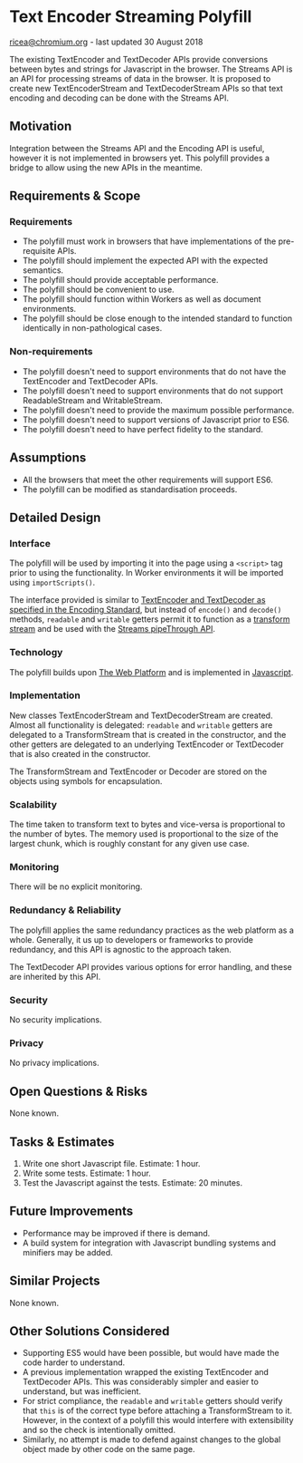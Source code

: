 # Text Encoder Streaming Polyfill
ricea@chromium.org - last updated 30 August 2018

The existing TextEncoder and TextDecoder APIs provide conversions between bytes
and strings for Javascript in the browser. The Streams API is an API for
processing streams of data in the browser. It is proposed to create new
TextEncoderStream and TextDecoderStream APIs so that text encoding and decoding
can be done with the Streams API.

## Motivation

Integration between the Streams API and the Encoding API is useful, however it
is not implemented in browsers yet. This polyfill provides a bridge to allow
using the new APIs in the meantime.

## Requirements & Scope

### Requirements
 - The polyfill must work in browsers that have implementations of the
   pre-requisite APIs.
 - The polyfill should implement the expected API with the expected semantics.
 - The polyfill should provide acceptable performance.
 - The polyfill should be convenient to use.
 - The polyfill should function within Workers as well as document
   environments.
 - The polyfill should be close enough to the intended standard to function
   identically in non-pathological cases.

### Non-requirements
 - The polyfill doesn't need to support environments that do not have the
   TextEncoder and TextDecoder APIs.
 - The polyfill doesn't need to support environments that do not support
   ReadableStream and WritableStream.
 - The polyfill doesn't need to provide the maximum possible performance.
 - The polyfill doesn't need to support versions of Javascript prior to ES6.
 - The polyfill doesn't need to have perfect fidelity to the standard.

## Assumptions

- All the browsers that meet the other requirements will support ES6.
- The polyfill can be modified as standardisation proceeds.

## Detailed Design

### Interface

The polyfill will be used by importing it into the page using a `<script>` tag
prior to using the functionality. In Worker environments it will be imported
using `importScripts()`.

The interface provided is similar to [TextEncoder and TextDecoder as specified
in the Encoding Standard](https://encoding.spec.whatwg.org/#api), but instead of
`encode()` and `decode()` methods, `readable` and `writable` getters permit it
to function as a [transform stream](https://streams.spec.whatwg.org/#ts-model)
and be used with the [Streams pipeThrough
API](https://streams.spec.whatwg.org/#rs-pipe-through).

### Technology

The polyfill builds upon [The Web
Platform](http://tess.oconnor.cx/2009/05/what-the-web-platform-is) and is
implemented in [Javascript](http://www.ecma-international.org/ecma-262/6.0/).

### Implementation

New classes TextEncoderStream and TextDecoderStream are created. Almost all
functionality is delegated: `readable` and `writable` getters are delegated to a
TransformStream that is created in the constructor, and the other getters are
delegated to an underlying TextEncoder or TextDecoder that is also created in
the constructor.

The TransformStream and TextEncoder or Decoder are stored on the objects using
symbols for encapsulation.

### Scalability

The time taken to transform text to bytes and vice-versa is proportional to the
number of bytes. The memory used is proportional to the size of the largest
chunk, which is roughly constant for any given use case.

### Monitoring

There will be no explicit monitoring.

### Redundancy & Reliability

The polyfill applies the same redundancy practices as the web platform as a
whole. Generally, it us up to developers or frameworks to provide redundancy,
and this API is agnostic to the approach taken.

The TextDecoder API provides various options for error handling, and these are
inherited by this API.

### Security

No security implications.

### Privacy

No privacy implications.

## Open Questions & Risks

None known.

## Tasks & Estimates

1. Write one short Javascript file. Estimate: 1 hour.
2. Write some tests. Estimate: 1 hour.
3. Test the Javascript against the tests. Estimate: 20 minutes.

## Future Improvements

 - Performance may be improved if there is demand.
 - A build system for integration with Javascript bundling systems and minifiers
   may be added.

## Similar Projects

None known.

## Other Solutions Considered

 - Supporting ES5 would have been possible, but would have made the code harder
   to understand.
 - A previous implementation wrapped the existing TextEncoder and TextDecoder
   APIs. This was considerably simpler and easier to understand, but was
   inefficient.
 - For strict compliance, the `readable` and `writable` getters should verify
   that `this` is of the correct type before attaching a TransformStream to
   it. However, in the context of a polyfill this would interfere with
   extensibility and so the check is intentionally omitted.
 - Similarly, no attempt is made to defend against changes to the global object
   made by other code on the same page.
